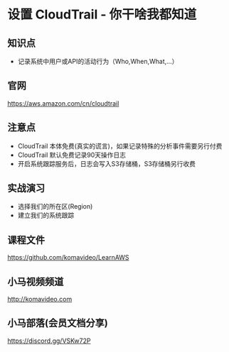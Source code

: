设置 CloudTrail - 你干啥我都知道
==============================

## 知识点

* 记录系统中用户或API的活动行为（Who,When,What,...）

## 官网

https://aws.amazon.com/cn/cloudtrail

## 注意点

+ CloudTrail 本体免费(真实的谎言)，如果记录特殊的分析事件需要另行付费
+ CloudTrail 默认免费记录90天操作日志
+ 开启系统跟踪服务后，日志会写入S3存储桶，S3存储桶另行收费

## 实战演习

+ 选择我们的所在区(Region)
+ 建立我们的系统跟踪

## 课程文件

https://github.com/komavideo/LearnAWS

## 小马视频频道

http://komavideo.com

## 小马部落(会员文档分享)

https://discord.gg/VSKw72P